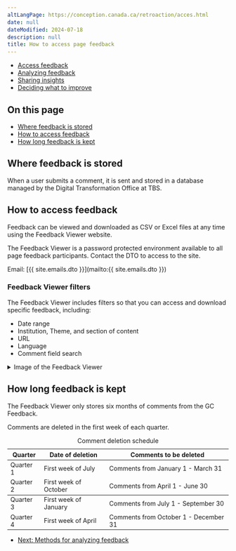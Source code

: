 ```yaml
---
altLangPage: https://conception.canada.ca/retroaction/acces.html
date: null
dateModified: 2024-07-18
description: null
title: How to access page feedback
---
```

<div class="gc-stp-stp">
  <div class="row">
    <ul class="toc lst-spcd col-md-12">
      <li class="col-md-4 col-sm-6"><a class="list-group-item active" href="access-feedback.html">Access feedback</a></li>
      <li class="col-md-4 col-sm-6"><a class="list-group-item" href="analyze-feedback.html">Analyzing feedback</a></li>
      <li class="col-md-4 col-sm-6"><a class="list-group-item" href="insights.html">Sharing insights</a></li>
      <li class="col-md-4 col-sm-6"><a class="list-group-item" href="prioritize.html">Deciding what to improve</a></li>
    </ul>
  </div>
</div>

## On this page
* [Where feedback is stored](#where-feedback-is-stored)
* [How to access feedback](#how-to-access-feedback)
* [How long feedback is kept](#how-long-feedback-is-kept)

## Where feedback is stored

When a user submits a comment, it is sent and stored in a database managed by the Digital Transformation Office at TBS.

## How to access feedback

Feedback can be viewed and downloaded as CSV or Excel files at any time using the Feedback Viewer website.

The Feedback Viewer is a password protected environment available to all page feedback participants. Contact the DTO to access to the site.

Email: [{{ site.emails.dto }}](mailto:{{ site.emails.dto }})

### Feedback Viewer filters

The Feedback Viewer includes filters so that you can access and download specific feedback, including:
* Date range
* Institution, Theme, and section of content
* URL
* Language
* Comment field search

<details>
  <summary>Image of the Feedback Viewer</summary>
  <p><img src="images/feedback-viewer.png" alt="screenshot of the Feedback viewer showing the filter categories" class="img-responsive"/></p>
</details>

## How long feedback is kept

The Feedback Viewer only stores six months of comments from the GC Feedback.

Comments are deleted in the first week of each quarter.

<table class="provisional gc-table table">
	<caption>Comment deletion schedule</caption>
	<thead>
		<tr>
			<th>Quarter</th>
			<th>Date of deletion</th>
			<th>Comments to be deleted</th>
		</tr>
	</thead>
	<tbody>
		<tr>
			<td data-label="Quarter">Quarter 1</td>
			<td data-label="Date of deletion">First week of July</td>
			<td data-label="Comments to be deleted">Comments from January 1 - March 31</td>
		</tr>
		<tr>
			<td data-label="Quarter">Quarter 2</td>
			<td data-label="Date of deletion">First week of October</td>
			<td data-label="Comments to be deleted">Comments from April 1 - June 30</td>
		</tr>
	</tbody>
	<tbody>
		<tr>
			<td data-label="Quarter">Quarter 3</td>
			<td data-label="Date of deletion">First week of January</td>
			<td data-label="Comments to be deleted">Comments from July 1 - September 30</td>
		</tr>
		<tr>
			<td data-label="Quarter">Quarter 4</td>
			<td data-label="Date of deletion">First week of April</td>
			<td data-label="Comments to be deleted">Comments from October 1 - December 31</td>
		</tr>
	</tbody>
</table>

<nav role="navigation" class="mrgn-bttm-lg">
  <ul class="pager">
    <li class="next"><a href="analyze-feedback.html" rel="next">Next: Methods for analyzing feedback</a></li>
  </ul>
</nav>
